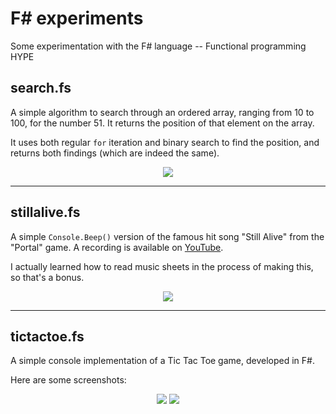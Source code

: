 # F# experiments
Some experimentation with the F# language -- Functional programming HYPE


## search.fs
A simple algorithm to search through an ordered array, ranging from 10 to 100, for the number 51. It returns the position of that element on the array.

It uses both regular `for` iteration and binary search to find the position, and returns both findings (which are indeed the same).

<p align="center"><img src="http://i.imgur.com/MVTyhec.png"/></p>

---

## stillalive.fs
A simple `Console.Beep()` version of the famous hit song "Still Alive" from the "Portal" game. A recording is available on [YouTube](https://youtu.be/1AxU9AArc0Q).

I actually learned how to read music sheets in the process of making this, so that's a bonus.

<p align="center"><img src="http://i.imgur.com/KamhuNL.png"/></p>

---

## tictactoe.fs
A simple console implementation of a Tic Tac Toe game, developed in F#.

Here are some screenshots:

<p align="center">
    <img src="http://i.imgur.com/zpR595D.png"/>
    <img src="http://i.imgur.com/VT2fa7x.png"/>
</p>
